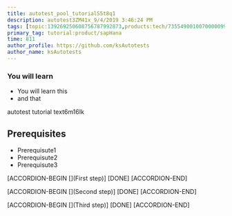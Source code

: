 ```yaml
---
title: autotest_pool_tutorialS5t8q1
description: autotest3ZM41x_9/4/2019 3:46:24 PM
tags: [topic:139269250608756787992873,products:tech/73554900100700000996,tutorial:experience/advanced]
primary_tag: tutorial:product/sapHana
time: 811
author_profile: https://github.com/ksAutotests
author_name: ksAutotests
---
```

### You will learn
- You will learn this
- and that

autotest tutorial text6m16Ik

## Prerequisites
- Prerequisute1
- Prerequisute2
- Prerequisute3

[ACCORDION-BEGIN [](First step)]
[DONE]
[ACCORDION-END]

[ACCORDION-BEGIN [](Second step)]
[DONE]
[ACCORDION-END]

[ACCORDION-BEGIN [](Third step)]
[DONE]
[ACCORDION-END]

